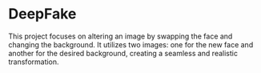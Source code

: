 # DeepFake
This project focuses on altering an image by swapping the face and changing the background. It utilizes two images: one for the new face and another for the desired background, creating a seamless and realistic transformation.
